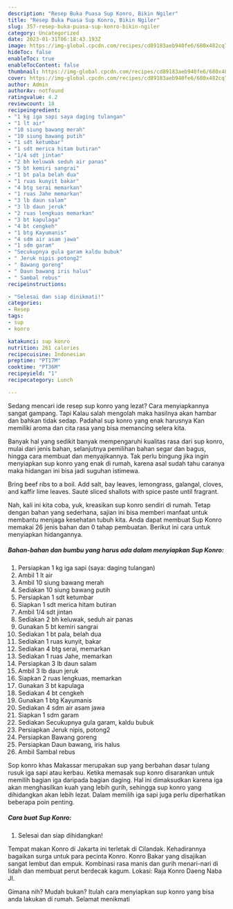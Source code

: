 ```yaml
---
description: "Resep Buka Puasa Sup Konro, Bikin Ngiler"
title: "Resep Buka Puasa Sup Konro, Bikin Ngiler"
slug: 357-resep-buka-puasa-sup-konro-bikin-ngiler
category: Uncategorized
date: 2023-01-31T06:18:43.193Z
image: https://img-global.cpcdn.com/recipes/cd89183aeb940fe6/680x482cq70/sup-konro-foto-resep-utama.jpg
hideToc: false
enableToc: true
enableTocContent: false
thumbnail: https://img-global.cpcdn.com/recipes/cd89183aeb940fe6/680x482cq70/sup-konro-foto-resep-utama.jpg
cover: https://img-global.cpcdn.com/recipes/cd89183aeb940fe6/680x482cq70/sup-konro-foto-resep-utama.jpg
author: Admin
authorAv: notfound
ratingvalue: 4.2
reviewcount: 18
recipeingredient:
- "1 kg iga sapi saya daging tulangan"
- "1 lt air"
- "10 siung bawang merah"
- "10 siung bawang putih"
- "1 sdt ketumbar"
- "1 sdt merica hitam butiran"
- "1/4 sdt jintan"
- "2 bh keluwak seduh air panas"
- "5 bt kemiri sangrai"
- "1 bt pala belah dua"
- "1 ruas kunyit bakar"
- "4 btg serai memarkan"
- "1 ruas Jahe memarkan"
- "3 lb daun salam"
- "3 lb daun jeruk"
- "2 ruas lengkuas memarkan"
- "3 bt kapulaga"
- "4 bt cengkeh"
- "1 btg Kayumanis"
- "4 sdm air asam jawa"
- "1 sdm garam"
- "Secukupnya gula garam kaldu bubuk"
- " Jeruk nipis potong2"
- " Bawang goreng"
- " Daun bawang iris halus"
- " Sambal rebus"
recipeinstructions:

- "Selesai dan siap dinikmati!"
categories:
- Resep
tags:
- sup
- konro

katakunci: sup konro 
nutrition: 261 calories
recipecuisine: Indonesian
preptime: "PT17M"
cooktime: "PT36M"
recipeyield: "1"
recipecategory: Lunch

---
```



Sedang mencari ide resep sup konro yang lezat? Cara menyiapkannya sangat gampang. Tapi Kalau salah mengolah maka hasilnya akan hambar dan bahkan tidak sedap. Padahal sup konro yang enak harusnya Kan memiliki aroma dan cita rasa yang bisa memancing selera kita.


Banyak hal yang sedikit banyak mempengaruhi kualitas rasa dari sup konro, mulai dari jenis bahan, selanjutnya pemilihan bahan segar dan bagus, hingga cara membuat dan menyajikannya. Tak perlu bingung jika ingin menyiapkan sup konro yang enak di rumah, karena asal sudah tahu caranya maka hidangan ini bisa jadi suguhan istimewa.

Bring beef ribs to a boil. Add salt, bay leaves, lemongrass, galangal, cloves, and kaffir lime leaves. Sauté sliced shallots with spice paste until fragrant.


Nah, kali ini kita coba, yuk, kreasikan sup konro sendiri di rumah. Tetap dengan bahan yang sederhana, sajian ini bisa memberi manfaat untuk membantu menjaga kesehatan tubuh kita. Anda dapat membuat Sup Konro memakai 26 jenis bahan dan 0 tahap pembuatan. Berikut ini cara untuk menyiapkan hidangannya.

<!--inarticleads1-->

##### Bahan-bahan dan bumbu yang harus ada dalam menyiapkan Sup Konro:

1. Persiapkan 1 kg iga sapi (saya: daging tulangan)
1. Ambil 1 lt air
1. Ambil 10 siung bawang merah
1. Sediakan 10 siung bawang putih
1. Persiapkan 1 sdt ketumbar
1. Siapkan 1 sdt merica hitam butiran
1. Ambil 1/4 sdt jintan
1. Sediakan 2 bh keluwak, seduh air panas
1. Gunakan 5 bt kemiri sangrai
1. Sediakan 1 bt pala, belah dua
1. Sediakan 1 ruas kunyit, bakar
1. Sediakan 4 btg serai, memarkan
1. Sediakan 1 ruas Jahe, memarkan
1. Persiapkan 3 lb daun salam
1. Ambil 3 lb daun jeruk
1. Siapkan 2 ruas lengkuas, memarkan
1. Gunakan 3 bt kapulaga
1. Sediakan 4 bt cengkeh
1. Gunakan 1 btg Kayumanis
1. Sediakan 4 sdm air asam jawa
1. Siapkan 1 sdm garam
1. Sediakan Secukupnya gula garam, kaldu bubuk
1. Persiapkan  Jeruk nipis, potong2
1. Persiapkan  Bawang goreng
1. Persiapkan  Daun bawang, iris halus
1. Ambil  Sambal rebus


Sop konro khas Makassar merupakan sup yang berbahan dasar tulang rusuk iga sapi atau kerbau. Ketika memasak sup konro disarankan untuk memilih bagian iga daripada bagian daging. Hal ini dimaksudkan karena iga akan menghasilkan kuah yang lebih gurih, sehingga sup konro yang dihidangkan akan lebih lezat. Dalam memilih iga sapi juga perlu diperhatikan beberapa poin penting. 

<!--inarticleads2-->

##### Cara buat Sup Konro:


1. Selesai dan siap dihidangkan!

Tempat makan Konro di Jakarta ini terletak di Cilandak. Kehadirannya bagaikan surga untuk para pecinta Konro. Konro Bakar yang disajikan sangat lembut dan empuk. Kombinasi rasa manis dan gurih menari-nari di lidah dan membuat perut berdecak kagum. Lokasi: Raja Konro Daeng Naba Jl. 

Gimana nih? Mudah bukan? Itulah cara menyiapkan sup konro yang bisa anda lakukan di rumah. Selamat menikmati
